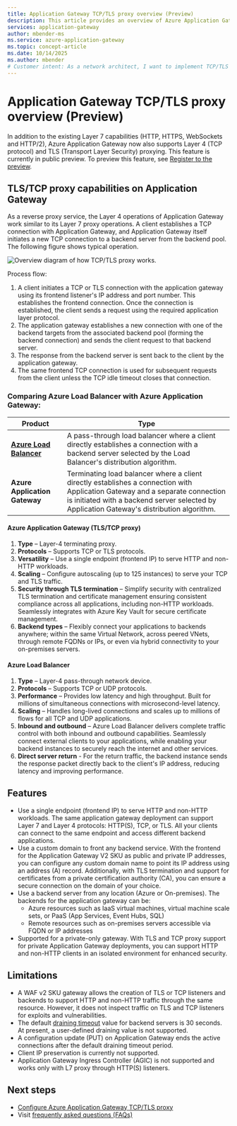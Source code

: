 ```yaml
---
title: Application Gateway TCP/TLS proxy overview (Preview)
description: This article provides an overview of Azure Application Gateway's TCP/TLS (layer 4) proxy service. 
services: application-gateway
author: mbender-ms
ms.service: azure-application-gateway
ms.topic: concept-article
ms.date: 10/14/2025
ms.author: mbender
# Customer intent: As a network architect, I want to implement TCP/TLS proxy capabilities on an application gateway, so that I can efficiently manage both HTTP and non-HTTP workloads while ensuring secure connections to backend servers.
---
```


# Application Gateway TCP/TLS proxy overview (Preview)

In addition to the existing Layer 7 capabilities (HTTP, HTTPS, WebSockets and HTTP/2), Azure Application Gateway now also supports Layer 4 (TCP protocol) and TLS (Transport Layer Security) proxying.  This feature is currently in public preview. To preview this feature, see [Register to the preview](how-to-tcp-tls-proxy.md#register-to-the-preview).

## TLS/TCP proxy capabilities on Application Gateway

As a reverse proxy service, the Layer 4 operations of Application Gateway work similar to its Layer 7 proxy operations. A client establishes a TCP connection with Application Gateway, and Application Gateway itself initiates a new TCP connection to a backend server from the backend pool. The following figure shows typical operation.

![Overview diagram of how TCP/TLS proxy works.](./media/tcp-tls-proxy-overview/layer-4-proxy-overview.png) 

Process flow:

1. A client initiates a TCP or TLS connection with the application gateway using its frontend listener's IP address and port number. This establishes the frontend connection. Once the connection is established, the client sends a request using the required application layer protocol. 
2. The application gateway establishes a new connection with one of the backend targets from the associated backend pool (forming the backend connection) and sends the client request to that backend server. 
3. The response from the backend server is sent back to the client by the application gateway. 
4. The same frontend TCP connection is used for subsequent requests from the client unless the TCP idle timeout closes that connection.

### Comparing Azure Load Balancer with Azure Application Gateway:
| Product | Type |
| ---------- | ---------- |
| [**Azure Load Balancer**](../load-balancer/load-balancer-overview.md) | A pass-through load balancer where a client directly establishes a connection with a backend server selected by the Load Balancer's distribution algorithm. |
| **Azure Application Gateway** | Terminating load balancer where a client directly establishes a connection with Application Gateway and a separate connection is initiated with a backend server selected by Application Gateway's distribution algorithm. |

#### Azure Application Gateway (TLS/TCP proxy)
1. **Type** – Layer-4 terminating proxy.
2. **Protocols** – Supports TCP or TLS protocols.
3. **Versatility** – Use a single endpoint (frontend IP) to serve HTTP and non-HTTP workloads.
4. **Scaling** – Configure autoscaling (up to 125 instances) to serve your TCP and TLS traffic.
5. **Security through TLS termination** – Simplify security with centralized TLS termination and certificate management ensuring consistent compliance across all applications, including non-HTTP workloads. Seamlessly integrates with Azure Key Vault for secure certificate management.
6. **Backend types** – Flexibly connect your applications to backends anywhere; within the same Virtual Network, across peered VNets, through remote FQDNs or IPs, or even via hybrid connectivity to your on-premises servers.

#### Azure Load Balancer
1. **Type** – Layer-4 pass-through network device.
2. **Protocols** – Supports TCP or UDP protocols.
3. **Performance** – Provides low latency and high throughput. Built for millions of simultaneous connections with microsecond-level latency.
4. **Scaling** – Handles long-lived connections and scales up to millions of flows for all TCP and UDP applications.
5. **Inbound and outbound** – Azure Load Balancer delivers complete traffic control with both inbound and outbound capabilities. Seamlessly connect external clients to your applications, while enabling your backend instances to securely reach the internet and other services.
6. **Direct server return** - For the return traffic, the backend instance sends the response packet directly back to the client's IP address, reducing latency and improving performance.

## Features

- Use a single endpoint (frontend IP) to serve HTTP and non-HTTP workloads. The same application gateway deployment can support Layer 7 and Layer 4 protocols: HTTP(S), TCP, or TLS. All your clients can connect to the same endpoint and access different backend applications.
- Use a custom domain to front any backend service. With the frontend for the Application Gateway V2 SKU as public and private IP addresses, you can configure any custom domain name to point its IP address using an address (A) record. Additionally, with TLS termination and support for certificates from a private certification authority (CA), you can ensure a secure connection on the domain of your choice. 
- Use a backend server from any location (Azure or On-premises). The backends for the application gateway can be: 
    - Azure resources such as IaaS virtual machines, virtual machine scale sets, or PaaS (App Services, Event Hubs, SQL)
    - Remote resources such as on-premises servers accessible via FQDN or IP addresses 
- Supported for a private-only gateway. With TLS and TCP proxy support for private Application Gateway deployments, you can support HTTP and non-HTTP clients in an isolated environment for enhanced security.

## Limitations

- A WAF v2 SKU gateway allows the creation of TLS or TCP listeners and backends to support HTTP and non-HTTP traffic through the same resource. However, it does not inspect traffic on TLS and TCP listeners for exploits and vulnerabilities. 
- The default [draining timeout](configuration-http-settings.md#connection-draining) value for backend servers is 30 seconds. At present, a user-defined draining value is not supported.
- A configuration update (PUT) on Application Gateway ends the active connections after the default draining timeout period.
- Client IP preservation is currently not supported.
- Application Gateway Ingress Controller (AGIC) is not supported and works only with L7 proxy through HTTP(S) listeners.

## Next steps

- [Configure Azure Application Gateway TCP/TLS proxy](how-to-tcp-tls-proxy.md)
- Visit [frequently asked questions (FAQs)](application-gateway-faq.yml#configuration---tls-tcp-proxy)
